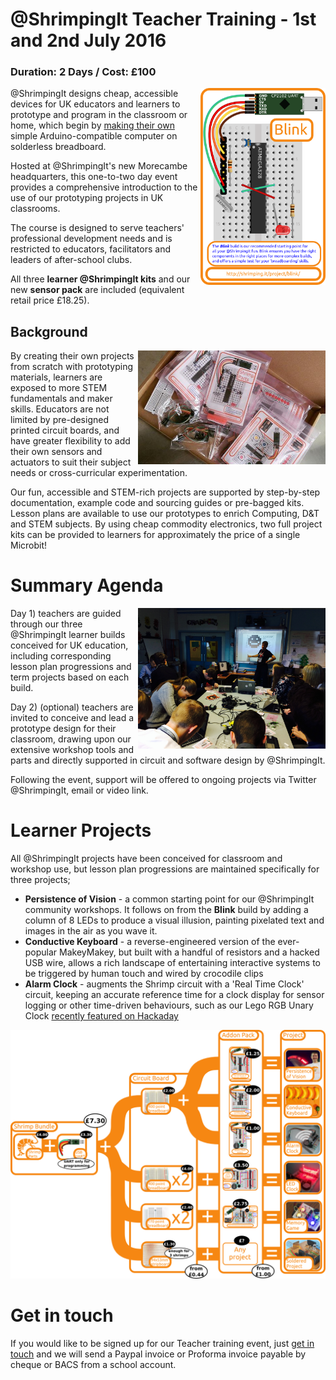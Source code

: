 # @ShrimpingIt Teacher Training - 1st and 2nd July 2016

### Duration: 2 Days / Cost: £100

<img style="float:right;width:200px" src="../../project/blink/kit.png" alt="Build diagram for Blink"/>

@ShrimpingIt designs cheap, accessible devices for UK educators and learners to prototype and program in the classroom or home, which begin by [making their own ](/project/blink/) simple Arduino-compatible computer on solderless breadboard.


Hosted at @ShrimpingIt's new Morecambe headquarters, this one-to-two day event provides a comprehensive introduction to the use of our prototyping projects in UK classrooms. 

The course is designed to serve teachers' professional development needs and is restricted to educators, facilitators and leaders of after-school clubs. 

All three **learner @ShrimpingIt kits** and our new **sensor pack** are included (equivalent retail price £18.25).

## Background

<img style="float:right;width:300px" src="../../style/brand/kits.jpg" alt="Kits"/>

By creating their own projects from scratch with prototyping materials, learners are exposed to more STEM fundamentals and maker skills. Educators are not limited by pre-designed printed circuit boards, and have greater flexibility to add their own sensors and actuators to suit their subject needs or cross-curricular experimentation.

Our fun, accessible and STEM-rich projects are supported by step-by-step documentation, example code and sourcing guides or pre-bagged kits. Lesson plans are available to use our prototypes to enrich Computing, D&T and STEM subjects. By using cheap commodity electronics, two full project kits can be provided to learners for approximately the price of a single Microbit!

# Summary Agenda

<img style="float:right;width:300px" src="../../style/brand/workshop.jpg" alt="Kits"/>

Day 1) teachers are guided through our three @ShrimpingIt learner builds conceived for UK education, including corresponding lesson plan progressions and term projects based on each build.

Day 2) (optional) teachers are invited to conceive and lead a prototype design for their classroom, drawing upon our extensive workshop tools and parts and directly supported in circuit and software design by @ShrimpingIt. 

Following the event, support will be offered to ongoing projects via Twitter @ShrimpingIt, email or video link.

# Learner Projects

All @ShrimpingIt projects have been conceived for classroom and workshop use, but lesson plan progressions are maintained specifically for three projects;

* **Persistence of Vision** - a common starting point for our @ShrimpingIt community workshops. It follows on from the **Blink** build by adding a column of 8 LEDs to produce a visual illusion, painting pixelated text and images in the air as you wave it.
* **Conductive Keyboard** - a reverse-engineered version of the ever-popular MakeyMakey, but built with a handful of resistors and a hacked USB wire, allows a rich landscape of entertaining interactive systems to be triggered by human touch and wired by crocodile clips
* **Alarm Clock** - augments the Shrimp circuit with a 'Real Time Clock' circuit, keeping an accurate reference time for a clock display for sensor logging or other time-driven behaviours, such as our Lego RGB Unary Clock [recently featured on Hackaday](http://hackaday.com/2016/05/14/unary-clock-for-the-binary-challenged/)

<a href="../../style/brand/combinations.png" target="_blank" >
	<img src="../../style/brand/combinations.png" alt="Pathways to ShrimpingIt Projects"/>
</a>

# Get in touch

If you would like to be signed up for our Teacher training event, just [get in touch](contact.html) and we will send a Paypal invoice or Proforma invoice payable by cheque or BACS from a school account.


